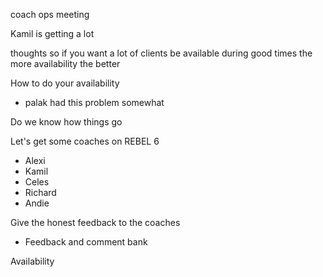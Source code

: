 coach ops meeting

Kamil is getting a lot

thoughts so 
if you want a lot of clients
be available during good times
the more availability the better

How to do your availability
- palak had this problem somewhat

Do we know how things go

Let's get some coaches on REBEL 6
- Alexi
- Kamil
- Celes
- Richard
- Andie

Give the honest feedback
to the coaches
- Feedback and comment bank

Availability
